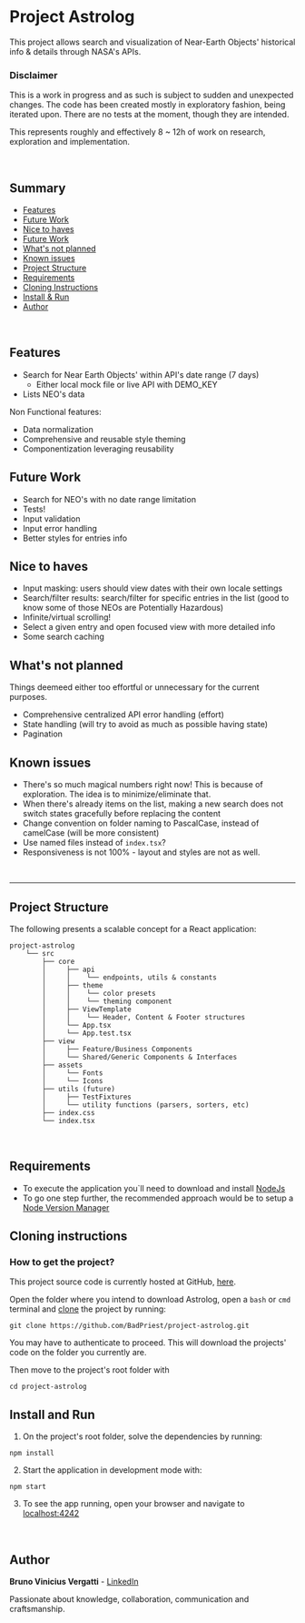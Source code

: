 # Project Astrolog

This project allows search and visualization of Near-Earth Objects' historical info & details through NASA's APIs.

### Disclaimer

This is a work in progress and as such is subject to sudden and unexpected changes. The code has been created mostly in exploratory fashion, being iterated upon. There are no tests at the moment, though they are intended.

This represents roughly and effectively 8 ~ 12h of work on research, exploration and implementation.

<br/>

## Summary

- [Features](#features)
- [Future Work](#future-work)
- [Nice to haves](#nice-to-haves)
- [Future Work](#future-work)
- [What's not planned](#whats-not-planned)
- [Known issues](#known-issues)
- [Project Structure](#project-structure)
- [Requirements](#requirements)
- [Cloning Instructions](#cloning-instructions)
- [Install & Run](#install-and-run)
- [Author](#author)

<br/>

## Features

- Search for Near Earth Objects' within API's date range (7 days)
  - Either local mock file or live API with DEMO_KEY
- Lists NEO's data

Non Functional features:

- Data normalization
- Comprehensive and reusable style theming
- Componentization leveraging reusability

## Future Work

- Search for NEO's with no date range limitation
- Tests!
- Input validation
- Input error handling
- Better styles for entries info

## Nice to haves

- Input masking: users should view dates with their own locale settings
- Search/filter results: search/filter for specific entries in the list (good to know some of those NEOs are Potentially Hazardous)
- Infinite/virtual scrolling!
- Select a given entry and open focused view with more detailed info
- Some search caching

## What's not planned

Things deemeed either too effortful or unnecessary for the current purposes.

- Comprehensive centralized API error handling (effort)
- State handling (will try to avoid as much as possible having state)
- Pagination

## Known issues

- There's so much magical numbers right now! This is because of exploration. The idea is to minimize/eliminate that.
- When there's already items on the list, making a new search does not switch states gracefully before replacing the content
- Change convention on folder naming to PascalCase, instead of camelCase (will be more consistent)
- Use named files instead of `index.tsx`?
- Responsiveness is not 100% - layout and styles are not as well. 
<br/>

---

## Project Structure

The following presents a scalable concept for a React application:

```
project-astrolog
    └── src
        ├── core
        │     ├── api
        │     │    └── endpoints, utils & constants
        │     ├── theme
        │     │    └── color presets
        │     │    └── theming component
        │     ├── ViewTemplate
        │     │    └── Header, Content & Footer structures
        │     └── App.tsx
        │     └── App.test.tsx
        ├── view
        │     ├── Feature/Business Components
        │     └── Shared/Generic Components & Interfaces
        ├── assets
        │     └── Fonts
        │     └── Icons
        ├── utils (future)
        │     ├── TestFixtures
        │     └── utility functions (parsers, sorters, etc)
        ├── index.css
        └── index.tsx
```

<br/>

## Requirements

- To execute the application you`ll need to download and install [NodeJs](https://nodejs.org/en/download/)
- To go one step further, the recommended approach would be to setup a [Node Version Manager](https://docs.npmjs.com/cli/v7/configuring-npm/install#using-a-node-version-manager-to-install-nodejs-and-npm)

## Cloning instructions

### How to get the project?

This project source code is currently hosted at GitHub, [here](https://github.com/BadPriest/project-astrolog).

Open the folder where you intend to download Astrolog, open a `bash` or `cmd` terminal and [clone](https://www.git-scm.com/docs/git-clone) the project by running:

```
git clone https://github.com/BadPriest/project-astrolog.git
```

You may have to authenticate to proceed. This will download the projects' code on the folder you currently are.

Then move to the project's root folder with

```
cd project-astrolog
```

## Install and Run

1. On the project's root folder, solve the dependencies by running:

```
npm install
```

2. Start the application in development mode with:

```
npm start
```

3. To see the app running, open your browser and navigate to [localhost:4242](localhost:4242)

<br/>

## Author

**Bruno Vinicius Vergatti** - [LinkedIn](https://www.linkedin.com/in/bruno-vergatti/)

Passionate about knowledge, collaboration, communication and craftsmanship.
